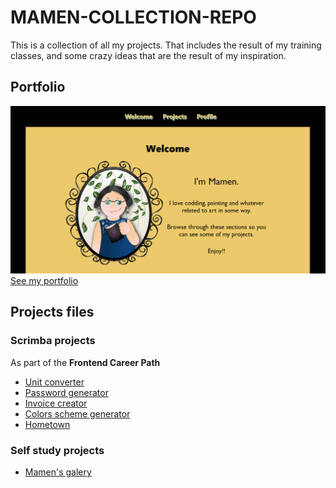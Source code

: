 # MAMEN-COLLECTION-REPO
<p>This is a collection of all my projects. That includes the result of my training classes, and some crazy ideas that are the result of my inspiration.
<h2>Portfolio</h2>

<a href="https://amapola-negra.github.io/Portfolio/#profile" target="_blank"><img src="images/PARA-PORTFOLIO.PNG"></a>
<a href="https://amapola-negra.github.io/Portfolio/#profile" target="_blank">See my portfolio</a>

<h2>Projects files</h2>
<h3>Scrimba projects</h3>
As part of the <strong>Frontend Career Path</strong>
<ul>
  
  <li><a href="https://github.com/Amapola-Negra/UNIT-CONVERTER-REPO/" target="_blank">Unit converter</a></li>
  <li><a href="https://github.com/Amapola-Negra/PASSWORD-GENERATOR-REPO">Password generator</a></li>
  <li><a href="https://github.com/Amapola-Negra/INVOICE-CREATOR-REPO/" target="_blank">Invoice creator</a></li>
  <li><a href="https://github.com/Amapola-Negra/COLORS-SCHEME-GENERATOR-REPO/">Colors scheme generator</a></li>
  <li><a href="https://github.com/Amapola-Negra/Hometown-repo/" target="_blank">Hometown</a></li>
</ul>

<h3>Self study projects</h3>
<ul>
  <li><a href="https://github.com/Amapola-Negra/Mamen-Gallery-repo/" targer="_blank">Mamen's galery</a></li>
</ul>
